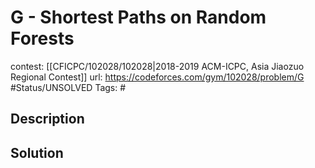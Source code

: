 # G - Shortest Paths on Random Forests

contest: [[CFICPC/102028/102028|2018-2019 ACM-ICPC, Asia Jiaozuo Regional Contest]]
url: https://codeforces.com/gym/102028/problem/G
#Status/UNSOLVED
Tags: #

## Description

## Solution

